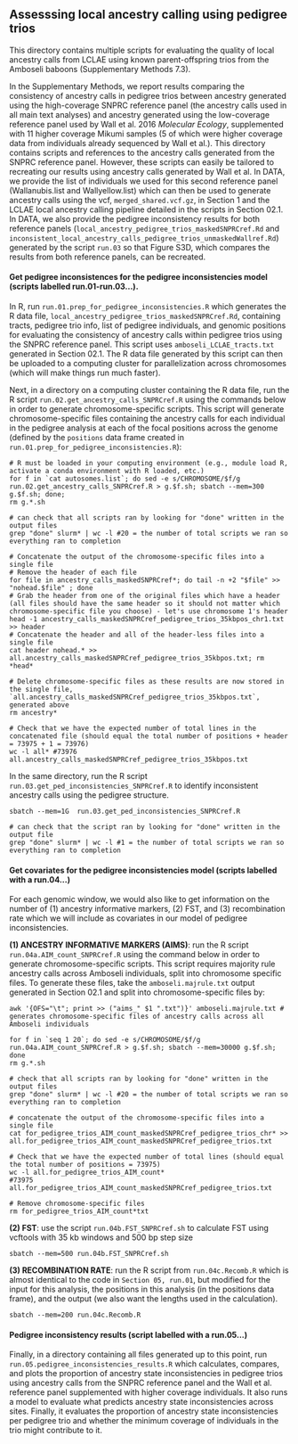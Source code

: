 ## Assesssing local ancestry calling using pedigree trios

This directory contains multiple scripts for evaluating the quality of local ancestry calls from LCLAE using known parent-offspring trios from the Amboseli baboons (Supplementary Methods 7.3).

In the Supplementary Methods, we report results comparing the consistency of ancestry calls in pedigree trios between ancestry generated using the high-coverage SNPRC reference panel (the ancestry calls used in all main text analyses) and ancestry generated using the low-coverage reference panel used by Wall et al. 2016 _Molecular Ecology_, supplemented with 11 higher coverage Mikumi samples (5 of which were higher coverage data from individuals already sequenced by Wall et al.). This directory contains scripts and references to the ancestry calls generated from the SNPRC reference panel. However, these scripts can easily be tailored to recreating our results using ancestry calls generated by Wall et al. In DATA, we provide the list of individuals we used for this second reference panel (Wallanubis.list and Wallyellow.list) which can then be used to generate ancestry calls using the vcf, `merged_shared.vcf.gz`, in Section 1 and the LCLAE local ancestry calling pipeline detailed in the scripts in Section 02.1. In DATA, we also provide the pedigree inconsistency results for both reference panels (`local_ancestry_pedigree_trios_maskedSNPRCref.Rd` and `inconsistent_local_ancestry_calls_pedigree_trios_unmaskedWallref.Rd`) generated by the script `run.03` so that Figure S3D, which compares the results from both reference panels, can be recreated.  

#### Get pedigree inconsistences for the pedigree inconsistencies model (scripts labelled run.01-run.03...).

In R, run `run.01.prep_for_pedigree_inconsistencies.R` which generates the R data file, `local_ancestry_pedigree_trios_maskedSNPRCref.Rd`, containing tracts, pedigree trio info, list of pedigree individuals, and genomic positions for evaluating the consistency of ancestry calls within pedigree trios using the SNPRC reference panel. This script uses `amboseli_LCLAE_tracts.txt` generated in Section 02.1. The R data file generated by this script can then be uploaded to a computing cluster for parallelization across chromosomes (which will make things run much faster).

Next, in a directory on a computing cluster containing the R data file, run the R script `run.02.get_ancestry_calls_SNPRCref.R` using the commands below in order to generate chromosome-specific scripts. This script will generate chromosome-specific files containing the ancestry calls for each individual in the pedigree analysis at each of the focal positions across the genome (defined by the `positions` data frame created in `run.01.prep_for_pedigree_inconsistencies.R`):

```console 
# R must be loaded in your computing environment (e.g., module load R, activate a conda environment with R loaded, etc.)
for f in `cat autosomes.list`; do sed -e s/CHROMOSOME/$f/g run.02.get_ancestry_calls_SNPRCref.R > g.$f.sh; sbatch --mem=300 g.$f.sh; done;
rm g.*.sh

# can check that all scripts ran by looking for "done" written in the output files
grep "done" slurm* | wc -l #20 = the number of total scripts we ran so everything ran to completion

# Concatenate the output of the chromosome-specific files into a single file
# Remove the header of each file
for file in ancestry_calls_maskedSNPRCref*; do tail -n +2 "$file" >> "nohead.$file" ; done
# Grab the header from one of the original files which have a header (all files should have the same header so it should not matter which chromosome-specific file you choose) - let's use chromosome 1's header
head -1 ancestry_calls_maskedSNPRCref_pedigree_trios_35kbpos_chr1.txt >> header
# Concatenate the header and all of the header-less files into a single file
cat header nohead.* >> all.ancestry_calls_maskedSNPRCref_pedigree_trios_35kbpos.txt; rm *head*

# Delete chromosome-specific files as these results are now stored in the single file, `all.ancestry_calls_maskedSNPRCref_pedigree_trios_35kbpos.txt`, generated above
rm ancestry*

# Check that we have the expected number of total lines in the concatenated file (should equal the total number of positions + header = 73975 + 1 = 73976)
wc -l all* #73976 all.ancestry_calls_maskedSNPRCref_pedigree_trios_35kbpos.txt
```

In the same directory, run the R script `run.03.get_ped_inconsistencies_SNPRCref.R` to identify inconsistent ancestry calls using the pedigree structure.

```console 
sbatch --mem=1G  run.03.get_ped_inconsistencies_SNPRCref.R

# can check that the script ran by looking for "done" written in the output file
grep "done" slurm* | wc -l #1 = the number of total scripts we ran so everything ran to completion
```

#### Get covariates for the pedigree inconsistencies model (scripts labelled with a run.04...)

For each genomic window, we would also like to get information on the number of (1) ancestry informative markers, (2) FST, and (3) recombination rate which we will include as covariates in our model of pedigree inconsistencies. 

**(1) ANCESTRY INFORMATIVE MARKERS (AIMS)**: run the R script `run.04a.AIM_count_SNPRCref.R` using the command below in order to generate chromosome-specific scripts. This script requires majority rule ancestry calls across Amboseli individuals, split into chromosome specific files. To generate these files, take the `amboseli.majrule.txt` output generated in Section 02.1 and split into chromosome-specific files by:
```console
awk '{OFS="\t"; print >> ("aims_" $1 ".txt")}' amboseli.majrule.txt # generates chromosome-specific files of ancestry calls across all Amboseli individuals 

for f in `seq 1 20`; do sed -e s/CHROMOSOME/$f/g run.04a.AIM_count_SNPRCref.R > g.$f.sh; sbatch --mem=30000 g.$f.sh; done
rm g.*.sh

# check that all scripts ran by looking for "done" written in the output files
grep "done" slurm* | wc -l #20 = the number of total scripts we ran so everything ran to completion

# concatenate the output of the chromosome-specific files into a single file
cat for_pedigree_trios_AIM_count_maskedSNPRCref_pedigree_trios_chr* >> all.for_pedigree_trios_AIM_count_maskedSNPRCref_pedigree_trios.txt

# Check that we have the expected number of total lines (should equal the total number of positions = 73975)
wc -l all.for_pedigree_trios_AIM_count*
#73975 all.for_pedigree_trios_AIM_count_maskedSNPRCref_pedigree_trios.txt
  
# Remove chromosome-specific files
rm for_pedigree_trios_AIM_count*txt
```

**(2) FST**: use the script `run.04b.FST_SNPRCref.sh` to calculate FST using vcftools with 35 kb windows and 500 bp step size
```console
sbatch --mem=500 run.04b.FST_SNPRCref.sh
```

**(3) RECOMBINATION RATE**: run the R script from `run.04c.Recomb.R` which is almost identical to the code in `Section 05, run.01`, but modified for the input for this analysis, the positions in this analysis (in the positions data frame), and the output (we also want the lengths used in the calculation).
```console
sbatch --mem=200 run.04c.Recomb.R
```

#### Pedigree inconsistency results (script labelled with a run.05...)

Finally, in a directory containing all files generated up to this point, run `run.05.pedigree_inconsistencies_results.R` which calculates, compares, and plots the proportion of ancestry state inconsistencies in pedigree trios using ancestry calls from the SNPRC reference panel and the Wall et al. reference panel supplemented with higher coverage individuals. It also runs a model to evaluate what predicts ancestry state inconsistencies across sites. Finally, it evaluates the proportion of ancestry state inconsistencies per pedigree trio and whether the minimum coverage of individuals in the trio might contribute to it. 
